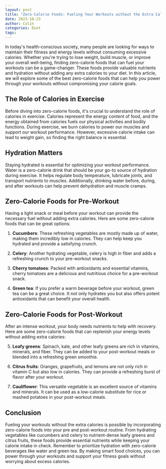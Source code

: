 ```yaml
---
layout: post
title: "Zero-Calorie Foods: Fueling Your Workouts without the Extra Calories"
date: 2023-10-23
author: Colin
categories: Diet
tags: 
---
```


In today's health-conscious society, many people are looking for ways to maintain their fitness and energy levels without consuming excessive calories. Whether you're trying to lose weight, build muscle, or improve your overall well-being, finding zero-calorie foods that can fuel your workouts can be a game-changer. These foods provide valuable nutrients and hydration without adding any extra calories to your diet. In this article, we will explore some of the best zero-calorie foods that can help you power through your workouts without compromising your calorie goals.

## The Role of Calories in Exercise

Before diving into zero-calorie foods, it's crucial to understand the role of calories in exercise. Calories represent the energy content of food, and the energy obtained from calories fuels our physical activities and bodily functions. During exercise, we burn calories to power our muscles and support our workout performance. However, excessive calorie intake can lead to weight gain, so finding the right balance is essential.

## Hydration Matters

Staying hydrated is essential for optimizing your workout performance. Water is a zero-calorie drink that should be your go-to source of hydration during exercise. It helps regulate body temperature, lubricate joints, and transport nutrients to muscles. Additionally, drinking water before, during, and after workouts can help prevent dehydration and muscle cramps.

## Zero-Calorie Foods for Pre-Workout

Having a light snack or meal before your workout can provide the necessary fuel without adding extra calories. Here are some zero-calorie foods that can be great options:

1. **Cucumbers**: These refreshing vegetables are mostly made up of water, making them incredibly low in calories. They can help keep you hydrated and provide a satisfying crunch.

2. **Celery**: Another hydrating vegetable, celery is high in fiber and adds a refreshing crunch to your pre-workout snacks.

3. **Cherry tomatoes**: Packed with antioxidants and essential vitamins, cherry tomatoes are a delicious and nutritious choice for a pre-workout snack.

4. **Green tea**: If you prefer a warm beverage before your workout, green tea can be a great choice. It not only hydrates you but also offers potent antioxidants that can benefit your overall health.

## Zero-Calorie Foods for Post-Workout

After an intense workout, your body needs nutrients to help with recovery. Here are some zero-calorie foods that can replenish your energy levels without adding extra calories:

5. **Leafy greens**: Spinach, kale, and other leafy greens are rich in vitamins, minerals, and fiber. They can be added to your post-workout meals or blended into a refreshing green smoothie.

6. **Citrus fruits**: Oranges, grapefruits, and lemons are not only rich in vitamin C but also low in calories. They can provide a refreshing burst of flavor after your workout.

7. **Cauliflower**: This versatile vegetable is an excellent source of vitamins and minerals. It can be used as a low-calorie substitute for rice or mashed potatoes in your post-workout meals.

## Conclusion

Fueling your workouts without the extra calories is possible by incorporating zero-calorie foods into your pre and post-workout routine. From hydrating vegetables like cucumbers and celery to nutrient-dense leafy greens and citrus fruits, these foods provide essential nutrients while keeping your calorie intake in check. Remember to prioritize hydration with zero-calorie beverages like water and green tea. By making smart food choices, you can power through your workouts and support your fitness goals without worrying about excess calories.